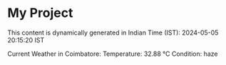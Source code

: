 # My Project

This content is dynamically generated in Indian Time (IST): 2024-05-05 20:15:20 IST


Current Weather in Coimbatore:
Temperature: 32.88 °C
Condition: haze
